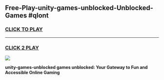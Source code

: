 
## Free-Play-unity-games-unblocked-Unblocked-Games #qlont
<h3>
<a href="https://news.freeplayer.one?title=unity-games-unblocked&ref=8M">CLICK TO PLAY</a></h3>
<hr>

<h3>
<a href="https://news.freeplayer.one?title=unity-games-unblocked&ref=8M">CLICK 2 PLAY</a>
  
</h3>

<a href="https://news.freeplayer.one?title=unity-games-unblocked&ref=8M"><img src="https://clearcache.store/games.png"></a>


**unity-games-unblocked games unblocked: Your Gateway to Fun and Accessible Online Gaming**
